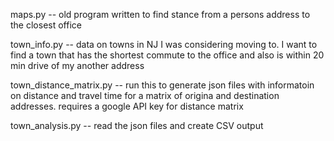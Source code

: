 maps.py -- old program written to find stance from a persons address to the closest office

town_info.py -- data on towns in NJ I was considering moving to.  I want to find a town that has the shortest commute to the office and also is within 20 min drive of my another address
 
town_distance_matrix.py -- run this to generate json files with informatoin on distance and travel time for a matrix of origina and destination addresses.  requires a google API key for distance matrix

town_analysis.py -- read the json files and create CSV output
